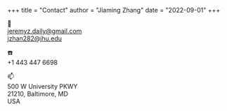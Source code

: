 +++
title = "Contact"
author = "Jiaming Zhang"
date = "2022-09-01"
+++

<!-- https://www.altbrot.at/2022/08/make-your-hugo-theme-use-google-fonts-locally/ -->

:email:
<br>jeremyz.daily@gmail.com
<br>jzhan282@jhu.edu

:phone:
<br>+1 443 447 6698

:mailbox:
<br>500 W University PKWY
<br>21210, Baltimore, MD
<br>USA